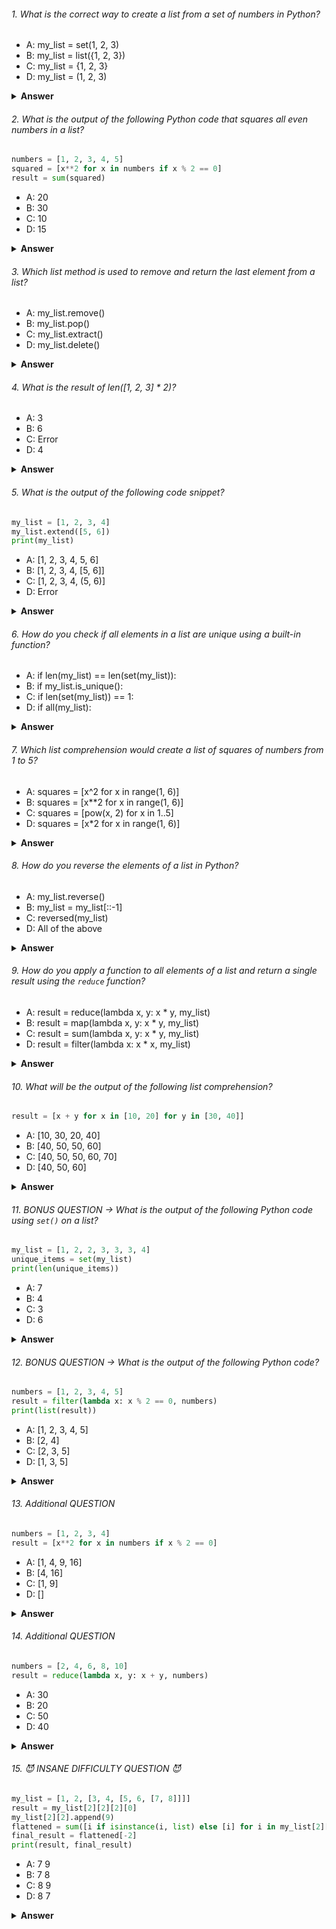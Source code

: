 
###### 1. What is the correct way to create a list from a set of numbers in Python?

- A: my_list = set(1, 2, 3)
- B: my_list = list({1, 2, 3})
- C: my_list = {1, 2, 3}
- D: my_list = (1, 2, 3)

<details><summary><b>Answer</b></summary>
<p>

#### Correct Answer -> B: my_list = list({1, 2, 3})

</p>
</details>

###### 2. What is the output of the following Python code that squares all even numbers in a list?

```python
numbers = [1, 2, 3, 4, 5]
squared = [x**2 for x in numbers if x % 2 == 0]
result = sum(squared)

```

- A: 20
- B: 30
- C: 10
- D: 15

<details><summary><b>Answer</b></summary>
<p>

#### Correct Answer -> A: 20

</p>
</details>

###### 3. Which list method is used to remove and return the last element from a list?

- A: my_list.remove()
- B: my_list.pop()
- C: my_list.extract()
- D: my_list.delete()

<details><summary><b>Answer</b></summary>
<p>

#### Correct Answer -> B: my_list.pop()

</p>
</details>

###### 4. What is the result of len([1, 2, 3] * 2)?

- A: 3
- B: 6
- C: Error
- D: 4

<details><summary><b>Answer</b></summary>
<p>

#### Correct Answer -> B: 6

</p>
</details>

###### 5. What is the output of the following code snippet?

```python
my_list = [1, 2, 3, 4]
my_list.extend([5, 6])
print(my_list)
```

- A: [1, 2, 3, 4, 5, 6]
- B: [1, 2, 3, 4, [5, 6]]
- C: [1, 2, 3, 4, (5, 6)]
- D: Error

<details><summary><b>Answer</b></summary>
<p>

#### Correct Answer -> A: [1, 2, 3, 4, 5, 6]

</p>
</details>

###### 6. How do you check if all elements in a list are unique using a built-in function?

- A: if len(my_list) == len(set(my_list)):
- B: if my_list.is_unique():
- C: if len(set(my_list)) == 1:
- D: if all(my_list):

<details><summary><b>Answer</b></summary>
<p>

#### Correct Answer -> A: if len(my_list) == len(set(my_list)):

</p>
</details>

###### 7. Which list comprehension would create a list of squares of numbers from 1 to 5?

- A: squares = [x^2 for x in range(1, 6)]
- B: squares = [x**2 for x in range(1, 6)]
- C: squares = [pow(x, 2) for x in 1..5]
- D: squares = [x*2 for x in range(1, 6)]

<details><summary><b>Answer</b></summary>
<p>

#### Correct Answer -> B: squares = [x**2 for x in range(1, 6)]

</p>
</details>

###### 8. How do you reverse the elements of a list in Python?

- A: my_list.reverse()
- B: my_list = my_list[::-1]
- C: reversed(my_list)
- D: All of the above

<details><summary><b>Answer</b></summary>
<p>

#### Correct Answer -> D: All of the above

</p>
</details>

###### 9. How do you apply a function to all elements of a list and return a single result using the `reduce` function?

- A: result = reduce(lambda x, y: x * y, my_list)
- B: result = map(lambda x, y: x * y, my_list)
- C: result = sum(lambda x, y: x * y, my_list)
- D: result = filter(lambda x: x * x, my_list)

<details><summary><b>Answer</b></summary>
<p>

#### Correct Answer -> A: result = reduce(lambda x, y: x * y, my_list)

</p>
</details>

###### 10. What will be the output of the following list comprehension?

```python
result = [x + y for x in [10, 20] for y in [30, 40]]
```

- A: [10, 30, 20, 40]
- B: [40, 50, 50, 60]
- C: [40, 50, 50, 60, 70]
- D: [40, 50, 60]

<details><summary><b>Answer</b></summary>
<p>

#### Correct Answer -> B: [40, 50, 50, 60]

</p>
</details>

###### 11. BONUS QUESTION -> What is the output of the following Python code using `set()` on a list?

```python
my_list = [1, 2, 2, 3, 3, 3, 4]
unique_items = set(my_list)
print(len(unique_items))
```

- A: 7
- B: 4
- C: 3
- D: 6

<details><summary><b>Answer</b></summary>
<p>

#### Correct Answer -> B: 4

</p>
</details>

###### 12. BONUS QUESTION -> What is the output of the following Python code?

```python
numbers = [1, 2, 3, 4, 5]
result = filter(lambda x: x % 2 == 0, numbers)
print(list(result))
```

- A: [1, 2, 3, 4, 5]
- B: [2, 4]
- C: [2, 3, 5]
- D: [1, 3, 5]

<details><summary><b>Answer</b></summary>
<p>

#### Correct Answer -> B: [2, 4]

</p>
</details>

###### 13.  Additional QUESTION 

```python
numbers = [1, 2, 3, 4]
result = [x**2 for x in numbers if x % 2 == 0]
```

- A: [1, 4, 9, 16]
- B: [4, 16]
- C: [1, 9]
- D: []

<details><summary><b>Answer</b></summary>
<p>

#### Correct Answer -> B: [4, 16]

</p>
</details>

###### 14. Additional QUESTION 

```python
numbers = [2, 4, 6, 8, 10]
result = reduce(lambda x, y: x + y, numbers)
```

- A: 30
- B: 20
- C: 50
- D: 40

<details><summary><b>Answer</b></summary>
<p>

#### Correct Answer -> A: 30

</p>
</details>

###### 15. 😈 INSANE DIFFICULTY QUESTION 😈

```python
my_list = [1, 2, [3, 4, [5, 6, [7, 8]]]]
result = my_list[2][2][2][0]
my_list[2][2].append(9)
flattened = sum([i if isinstance(i, list) else [i] for i in my_list[2][2]], [])
final_result = flattened[-2]
print(result, final_result)
```

- A: 7 9
- B: 7 8
- C: 8 9
- D: 8 7

<details><summary><b>Answer</b></summary>
<p>

#### Correct Answer -> C: 7 8

</p>
</details>
